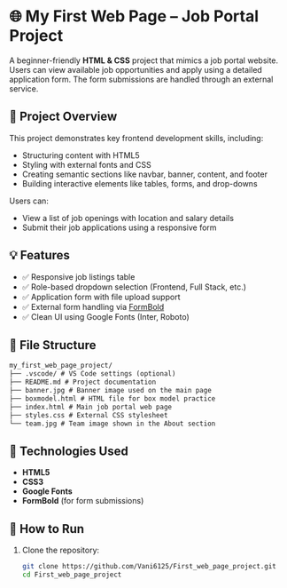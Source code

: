 # 🌐 My First Web Page – Job Portal Project

A beginner-friendly **HTML & CSS** project that mimics a job portal website. Users can view available job opportunities and apply using a detailed application form. The form submissions are handled through an external service.

## 📌 Project Overview

This project demonstrates key frontend development skills, including:
- Structuring content with HTML5
- Styling with external fonts and CSS
- Creating semantic sections like navbar, banner, content, and footer
- Building interactive elements like tables, forms, and drop-downs

Users can:
- View a list of job openings with location and salary details
- Submit their job applications using a responsive form

## 💡 Features

- ✅ Responsive job listings table
- ✅ Role-based dropdown selection (Frontend, Full Stack, etc.)
- ✅ Application form with file upload support
- ✅ External form handling via [FormBold](https://formbold.com/)
- ✅ Clean UI using Google Fonts (Inter, Roboto)

## 📂 File Structure

```txt
my_first_web_page_project/
├── .vscode/ # VS Code settings (optional)
├── README.md # Project documentation
├── banner.jpg # Banner image used on the main page
├── boxmodel.html # HTML file for box model practice
├── index.html # Main job portal web page
├── styles.css # External CSS stylesheet
└── team.jpg # Team image shown in the About section
```


## 🚀 Technologies Used

- **HTML5**
- **CSS3**
- **Google Fonts**
- **FormBold** (for form submissions)

## 🧪 How to Run

1. Clone the repository:
   ```bash
   git clone https://github.com/Vani6125/First_web_page_project.git
   cd First_web_page_project
